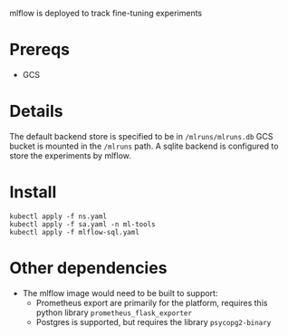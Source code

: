 mlflow is deployed to track fine-tuning experiments

# Prereqs
- GCS

# Details
The default backend store is specified to be in `/mlruns/mlruns.db`
GCS bucket is mounted in the `/mlruns` path.
A sqlite backend is configured to store the experiments by mlflow.

# Install
```
kubectl apply -f ns.yaml
kubectl apply -f sa.yaml -n ml-tools
kubectl apply -f mlflow-sql.yaml
```

# Other dependencies
- The mlflow image would need to be built to support:
    - Prometheus export are primarily for the platform, requires this python library `prometheus_flask_exporter`
    - Postgres is supported, but requires the library `psycopg2-binary`
